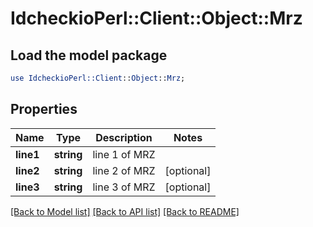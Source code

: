 # IdcheckioPerl::Client::Object::Mrz

## Load the model package
```perl
use IdcheckioPerl::Client::Object::Mrz;
```

## Properties
Name | Type | Description | Notes
------------ | ------------- | ------------- | -------------
**line1** | **string** | line 1 of MRZ | 
**line2** | **string** | line 2 of MRZ | [optional] 
**line3** | **string** | line 3 of MRZ | [optional] 

[[Back to Model list]](../README.md#documentation-for-models) [[Back to API list]](../README.md#documentation-for-api-endpoints) [[Back to README]](../README.md)


